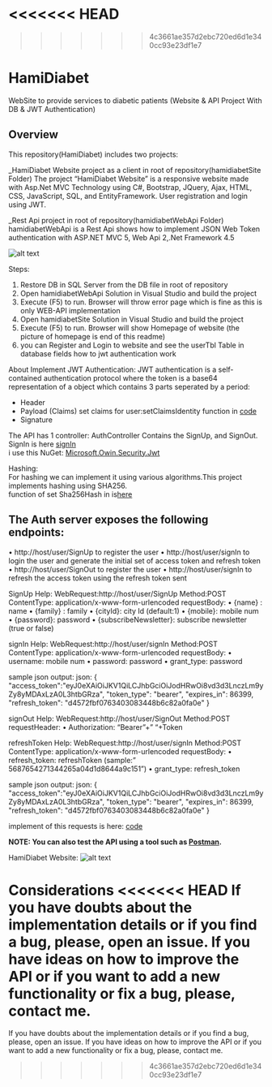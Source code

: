 <<<<<<< HEAD
=======

>>>>>>> 4c3661ae357d2ebc720ed6d1e340cc93e23df1e7
# HamiDiabet
WebSite to provide services to diabetic patients (Website & API Project With DB & JWT Authentication)

## Overview

This repository(HamiDiabet) includes two projects:

_HamiDiabet Website project as a client in root of repository(hamidiabetSite Folder)
    The project “HamiDiabet Website” is a responsive website made with Asp.Net MVC Technology using C#, Bootstrap, JQuery, Ajax, HTML, CSS, JavaScript, SQL, and EntityFramework.
    User registration and login using JWT.

_Rest Api project in root of repository(hamidiabetWebApi Folder)
    hamidiabetWebApi is a Rest Api shows how to implement JSON Web Token authentication with ASP.NET MVC 5, Web Api 2,.Net Framework 4.5

![alt text](https://github.com/soheilasadeghian/HamiDiabet/blob/main/HamiDiabet/image/rest.png?raw=true)

Steps:
1. Restore DB in SQL Server from the DB file in root of repository <br/>
2. Open hamidiabetWebApi Solution in Visual Studio and build the project <br/>
3. Execute (F5) to run. Browser will throw error page which is fine as this is only WEB-API implementation <br/>
4. Open hamidiabetSite Solution in Visual Studio and build the project <br/>
3. Execute (F5) to run. Browser will show Homepage of website (the picture of homepage is end of this readme)<br/>
4. you can Register and Login to website and see the userTbl Table in database fields how to jwt authentication work



About Implement JWT Authentication:
JWT authentication is a self-contained authentication protocol where the token is a base64 representation of a object which contains 3 parts seperated by a period:
- Header
- Payload (Claims)
    set claims for user:setClaimsIdentity function in <a href="https://github.com/soheilasadeghian/HamiDiabet/blob/main/hamidiabetWebApi/testwebapi/SimpleAuthorizationServerProvider.cs">code</a>
- Signature

The API has 1 controller: AuthController Contains the SignUp, and SignOut.<br>
SignIn is here <a href="https://github.com/soheilasadeghian/HamiDiabet/blob/main/hamidiabetWebApi/testwebapi/App_Start/Startup.cs">signIn</a><br>
i use this NuGet: <a href="https://www.nuget.org/packages/Microsoft.Owin.Security.Jwt"> Microsoft.Owin.Security.Jwt  </a>	

Hashing:<br>
For hashing we can implement it using various algorithms.This project implements hashing using SHA256.<br>
function of set Sha256Hash in is<a href="https://github.com/soheilasadeghian/HamiDiabet/blob/main/hamidiabetWebApi/testwebapi/SimpleRefreshTokenProvider.cs">here</a>


## The Auth server exposes the following endpoints:
•	http://host/user/SignUp to register the user
•	http://host/user/signIn to login the user and generate the initial set of access token and refresh token
•	http://host/user/SignOut to register the user
•	http://host/user/signIn to refresh the access token using the refresh token sent

SignUp Help:
WebRequest:http://host/user/SignUp
Method:POST
ContentType: application/x-www-form-urlencoded
requestBody:
•	{name} : name
•	{family} : family
•	{cityId}: city Id (default:1)
•	{mobile}: mobile num
•	{password}: password
•	{subscribeNewsletter}: subscribe newsletter (true or false)


signIn Help:
WebRequest:http://host/user/signIn
Method:POST
ContentType: application/x-www-form-urlencoded
requestBody:
•	username: mobile num
•	password: password
•	grant_type: password

sample json output:
    json: 
    {
        "access_token":"eyJ0eXAiOiJKV1QiLCJhbGciOiJodHRwOi8vd3d3LnczLm9yZy8yMDAxLzA0L3htbGRza",
        "token_type": "bearer",
        "expires_in": 86399,
        "refresh_token": "d4572fbf0763403083448b6c82a0fa0e"
    }


signOut Help:
WebRequest:http://host/user/SignOut
Method:POST
requestHeader:
•	Authorization: “Bearer”+” “+Token


refreshToken Help:
WebRequest:http://host/user/signIn
Method:POST
ContentType: application/x-www-form-urlencoded
requestBody:
•	refresh_token: refreshToken  (sample:” 5687654271344265a04d1d8644a9c151”)
•	grant_type: refresh_token

sample json output:
    json: 
    {
        "access_token":"eyJ0eXAiOiJKV1QiLCJhbGciOiJodHRwOi8vd3d3LnczLm9yZy8yMDAxLzA0L3htbGRza",
        "token_type": "bearer",
        "expires_in": 86399,
        "refresh_token": "d4572fbf0763403083448b6c82a0fa0e"
    }

implement of this requests is here: <a href="https://github.com/soheilasadeghian/HamiDiabet/blob/main/hamidiabetSite/HamiDiabet/ClassCollection/User.cs">code</a>
 
__NOTE: You can also test the API using a tool such as <a href="https://www.getpostman.com/">Postman</a>.__


HamiDiabet Website:
![alt text](https://github.com/soheilasadeghian/HamiDiabet/blob/main/HamiDiabet/image/screenshot_hamidiabet.png?raw=true)

Considerations
<<<<<<< HEAD
If you have doubts about the implementation details or if you find a bug, please, open an issue. If you have ideas on how to improve the API or if you want to add a new functionality or fix a bug, please, contact me.
=======
If you have doubts about the implementation details or if you find a bug, please, open an issue. If you have ideas on how to improve the API or if you want to add a new functionality or fix a bug, please, contact me.
>>>>>>> 4c3661ae357d2ebc720ed6d1e340cc93e23df1e7

